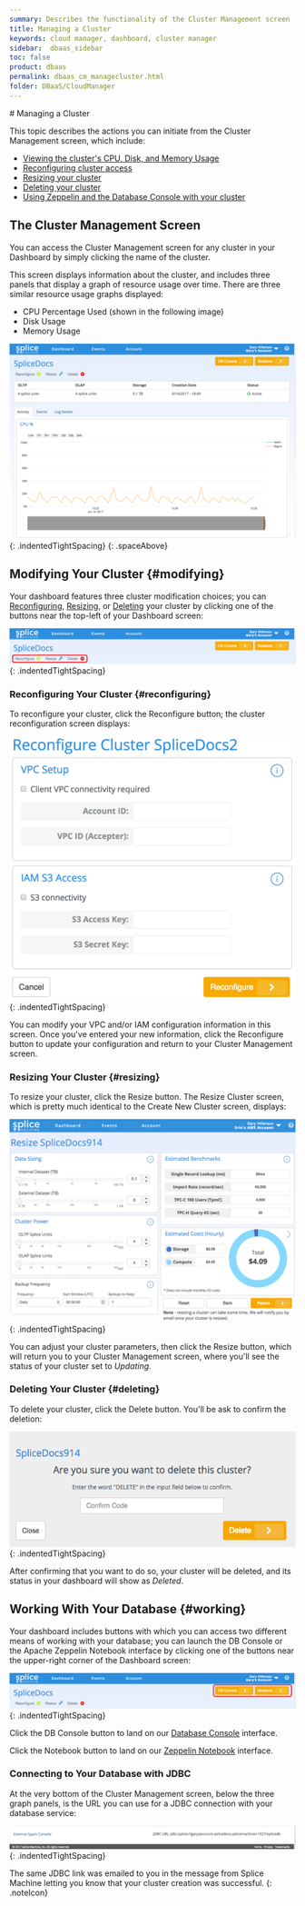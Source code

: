 ```yaml
---
summary: Describes the functionality of the Cluster Management screen
title: Managing a Cluster
keywords: cloud manager, dashboard, cluster manager
sidebar:  dbaas_sidebar
toc: false
product: dbaas
permalink: dbaas_cm_managecluster.html
folder: DBaaS/CloudManager
---
```

<section>
<div class="TopicContent" data-swiftype-index="true" markdown="1">
# Managing a Cluster

This topic describes the actions you can initiate from the <span
class="ConsoleLink">Cluster Management</span> screen, which include:

* [Viewing the cluster's CPU, Disk, and Memory Usage](#managing)
* [Reconfiguring cluster access](#reconfiguring)
* [Resizing your cluster](#resizing)
* [Deleting your cluster](#deleting)
* [Using Zeppelin and the Database Console with your cluster](working)

## The Cluster Management Screen

You can access the <span class="ConsoleLink">Cluster Management</span>
screen for any cluster in your Dashboard by simply clicking the name of
the cluster.

This screen displays information about the cluster, and includes three
panels that display a graph of resource usage over time. There are three
similar resource usage graphs displayed:

* CPU Percentage Used (shown in the following image)
* Disk Usage
* Memory Usage

![](images/ActiveDashboard1.png){: .indentedTightSpacing}
{: .spaceAbove}

## Modifying Your Cluster   {#modifying}

Your dashboard features three cluster modification choices; you can
[Reconfiguring](reconfiguring), [Resizing](Resizing), or
[Deleting](Deleting) your cluster by clicking one of the buttons near
the top-left of your Dashboard screen:

![](images/DashboardButtons.png){: .indentedTightSpacing}

### Reconfiguring Your Cluster   {#reconfiguring}

To reconfigure your cluster, click the <span
class="ConsoleLink">Reconfigure</span> button; the cluster
reconfiguration screen displays:

![](images/Reconfigure1.png){: .indentedTightSpacing}

You can modify your VPC and/or IAM configuration information in this
screen. Once you've entered your new information, click the <span
class="CalloutFont">Reconfigure</span> button to update your
configuration and return to your Cluster Management screen.

### Resizing Your Cluster   {#resizing}

To resize your cluster, click the <span
class="CalloutFont">Resize</span> button. The Resize Cluster screen,
which is pretty much identical to the Create New Cluster screen,
displays:

![](images/ResizeCluster.png){: .indentedTightSpacing}

You can adjust your cluster parameters, then click the <span
class="CalloutFont">Resize</span> button, which will return you to your
Cluster Management screen, where you'll see the status of your cluster
set to *Updating*.

### Deleting Your Cluster   {#deleting}

To delete your cluster, click the <span
class="CalloutFont">Delete</span> button. You'll be ask to confirm the
deletion:

![](images/ClusterDelete.png){: .indentedTightSpacing}

After confirming that you want to do so, your cluster will be deleted,
and its status in your dashboard will show as *Deleted*.

## Working With Your Database   {#working}

Your dashboard includes buttons with which you can access two different
means of working with your database; you can launch the <span
class="CalloutFont">DB Console</span> or the Apache Zeppelin <span
class="CalloutFont">Notebook</span> interface by clicking one of the
buttons near the upper-right corner of the Dashboard screen:

![](images/DashboardLinks.png){: .indentedTightSpacing}

Click the <span class="CalloutFont">DB Console</span> button to land on
our [Database Console](dbconsole_intro.html) interface.

Click the <span class="CalloutFont">Notebook</span> button to land on
our [Zeppelin Notebook](dbaas_zep_intro.html) interface.

### Connecting to Your Database with JDBC

At the very bottom of the Cluster Management screen, below the three
graph panels, is the URL you can use for a JDBC connection with your
database service:

![](images/ActiveDashboard2.png){: .indentedTightSpacing}

The same JDBC link was emailed to you in the message from Splice Machine
letting you know that your cluster creation was successful.
{: .noteIcon}

</div>
</section>

